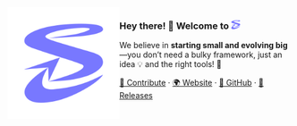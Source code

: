 <img align="left" title="S" src="https://github.com/sdotci/art/blob/HEAD/logo.svg?raw=true" alt="S" height="200"/>

### Hey there! 👋 Welcome to [<img src="https://github.com/sdotci/art/blob/HEAD/favicon.svg?raw=true" alt="S" title="S" height="16"/>](https://s.ci)

We believe in **starting small and evolving big**—you don’t need a bulky framework,
just an idea 💡 and the right tools! 🚀

[👥 Contribute](https://github.com/sdotci/s.ci/contribute)
· [🌍 Website](https://s.ci)
· [🐙 GitHub](https://github.com/sdotci)
· [🔖 Releases](https://github.com/sdotci/s/releases)
